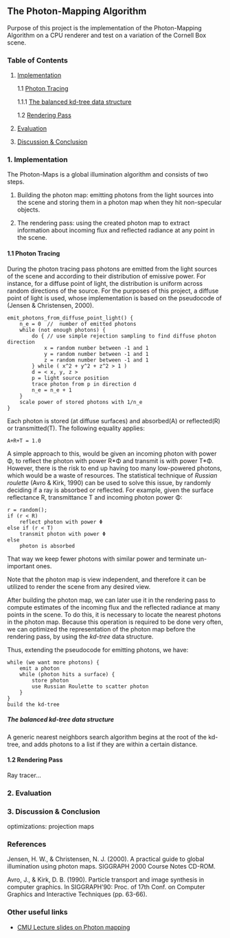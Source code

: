 ## The Photon-Mapping Algorithm

Purpose of this project is the implementation of the Photon-Mapping Algorithm on
a CPU renderer and test on a variation of the Cornell Box scene.

### Table of Contents

1. [Implementation](#1-implementation)

    1.1 [Photon Tracing](#11-photon-tracing)

      1.1.1 [The balanced kd-tree data structure](#the-balanced-kd-tree-data-structure)

    1.2 [Rendering Pass](#12-rendering-pass)

2. [Evaluation](#evaluation)

3. [Discussion & Conclusion](#discussion-&-conclusion)

### 1. Implementation

The Photon-Maps is a global illumination algorithm and consists of two steps.

1. Building the photon map: emitting photons from the light sources into the
   scene and storing them in a photon map when they hit non-specular objects. 

2. The rendering pass: using the created photon map to extract information about
   incoming flux and reflected radiance at any point in the scene.

#### 1.1 Photon Tracing

During the photon tracing pass photons are emitted from the light sources of
the scene and according to their distribution of emissive power. For instance,
for a diffuse point of light, the distribution is uniform across random
directions of the source. For the purposes of this project, a
diffuse point of light is used, whose implementation is based on the pseudocode
of (Jensen & Christensen, 2000).

```
emit_photons_from_diffuse_point_light() {
    n_e = 0  //  number of emitted photons
    while (not enough photons) {
        do { // use simple rejection sampling to find diffuse photon direction
            x = random number between -1 and 1
            y = random number between -1 and 1
            z = random number between -1 and 1
        } while ( x^2 + y^2 + z^2 > 1 )
        d = < x, y, z >
        p = light source position
        trace photon from p in direction d
        n_e = n_e + 1
    }
    scale power of stored photons with 1/n_e
}
```

Each photon is stored (at diffuse surfaces) and absorbed(A) or reflected(R) or
transmitted(T). The following equality applies:

    A+R+T = 1.0

A simple approach to this, would be given an incoming photon with power Φ, to
reflect the photon with power R\*Φ and transmit is with power T\*Φ.  However,
there is the risk to end up having too many low-powered photons, which would be
a waste of resources. The statistical technique of *Russian roulette* (Avro &
Kirk, 1990) can be used to solve this issue, by randomly deciding if a ray is
absorbed or reflected. For example, given the surface reflectance R,
transmittance T and incoming photon power Φ:

```
r = random();
if (r < R)
    reflect photon with power Φ
else if (r < T)
    transmit photon with power Φ
else
    photon is absorbed
```

That way we keep fewer photons with similar power and terminate un-important
ones.

Note that the photon map is view independent, and therefore it can be 
utilized to render the scene from any desired view. 

After building the photon map, we can later use it in the rendering pass to 
compute estimates of the incoming flux and the reflected radiance at
many points in the scene. To do this, it is necessary to locate the nearest
photons in the photon map. Because this operation is required to be done
very often, we can optimized the representation of the photon map before the
rendering pass, by using the *kd-tree* data structure.

Thus, extending the pseudocode for emitting photons, we have:

```
while (we want more photons) {
    emit a photon
    while (photon hits a surface) {
        store photon
        use Russian Roulette to scatter photon
    }
}
build the kd-tree 
```

##### The balanced kd-tree data structure

A generic nearest neighbors search algorithm begins at the root of the kd-
tree, and adds photons to a list if they are within a certain distance.

#### 1.2 Rendering Pass

Ray tracer... 

### 2. Evaluation

### 3. Discussion & Conclusion

optimizations: projection maps

### References

Jensen, H. W., & Christensen, N. J. (2000). A practical guide to global illumination using photon maps. SIGGRAPH 2000 Course Notes CD-ROM.

Avro, J., & Kirk, D. B. (1990). Particle transport and image synthesis in computer graphics. In SIGGRAPH’90: Proc. of 17th Conf. on Computer Graphics and Interactive Techniques (pp. 63-66).

### Other useful links

+ [CMU Lecture slides on Photon mapping](https://www.cs.cmu.edu/afs/cs/academic/class/15462-s12/www/lec_slides/lec18.pdf)

